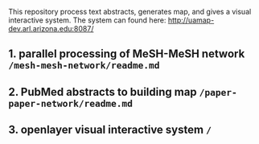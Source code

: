 This repository process text abstracts, generates map, and gives a visual interactive system.
The system can found here:  http://uamap-dev.arl.arizona.edu:8087/

## 1. parallel processing of MeSH-MeSH network `/mesh-mesh-network/readme.md`
## 2. PubMed abstracts to building map `/paper-paper-network/readme.md`
## 3. openlayer visual interactive system `/`
